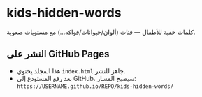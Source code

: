 # kids-hidden-words

كلمات خفية للأطفال — فئات (ألوان/حيوانات/فواكه...) مع مستويات صعوبة.

## النشر على GitHub Pages
- هذا المجلد يحتوي `index.html` جاهز للنشر.
- بعد رفع المستودع إلى GitHub، سيصبح المسار:
  `https://USERNAME.github.io/REPO/kids-hidden-words/`
